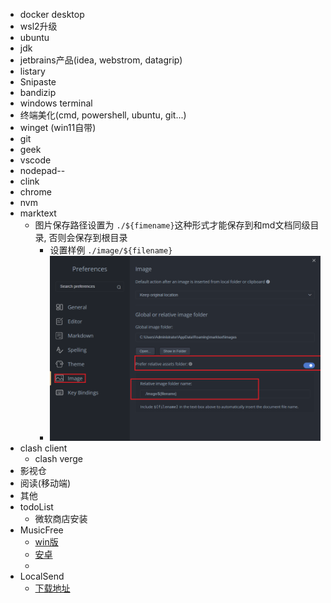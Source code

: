 - docker desktop
- wsl2升级
- ubuntu
- jdk
- jetbrains产品(idea, webstrom, datagrip)
- listary
- Snipaste
- bandizip
- windows terminal
- 终端美化(cmd, powershell, ubuntu, git...)
- winget (win11自带)
- git
- geek
- vscode
- nodepad--
- clink
- chrome
- nvm
- marktext
  - 图片保存路径设置为 `./${fimename}`这种形式才能保存到和md文档同级目录, 否则会保存到根目录
    - 设置样例 `./image/${filename}`
    - ![1705485582698](image/1.清单/1705485582698.png)
- clash client
  - clash verge
- 影视仓
- 阅读(移动端)
- 其他
- todoList
  - 微软商店安装
- MusicFree
  - [win版](https://github.com/maotoumao/MusicFreeDesktop/releases)
  - [安卓](https://github.com/maotoumao/MusicFree/releases)
  - 
- LocalSend
  - [下载地址](https://localsend.org/zh-CN/download)
